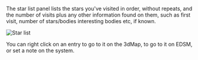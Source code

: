 The star list panel lists the stars you've visited in order, without repeats, and the number of visits plus any other information found on them, such as first visit, number of stars/bodies interesting bodies etc, if known.

![Star list](https://i.imgur.com/TosQEcS.png)

You can right click on an entry to go to it on the 3dMap, to go to it on EDSM, or set a note on the system.

